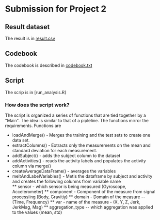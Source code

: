 # Submission for Project 2

## Result dataset
The result is in [result.csv](result.csv)

## Codebook
The codebook is described in [codebook.txt](codebook.txt)

## Script 
The scrip is in [run_analysis.R]

### How does the script work?

The script is organized a series of functions that are tied together by a "Main". The idea is similar to that of a pipleline.
The functions mirror the requirements.
Functions are
* loadAndMerge() - Merges the training and the test sets to create one data set.
* extractColumns() - Extracts only the measurements on the mean and standard deviation for each measurement. 
* addSubject() - adds the subject column to the dataset
* addActivities() - reads the activity labels and populates the activity column via merge()
* createAverageDataFrame() - averages the variables
* meltAndLabelVariables() - Metls the dataframe by subject and activity and creates the following columns from variable name   
** sensor - which sensor is being measured (Gyroscope, Accelerometer)
** component - Component of the measure from signal processiing (Body, Gravitiy)
** domain - Domain of the measure -- (Time, Frequency)
** var - name of the measure - (X, Y, Z, Jerk, JerkMag, Mag)
** aggregation_type -- which aggregation was applied to the values  (mean, std)
		
